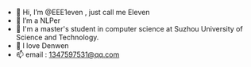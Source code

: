 - 👋 Hi, I’m @EEE1even , just call me Eleven
- 👀 I’m a NLPer
- 🌱 I'm a master's student in computer science at Suzhou University of Science and Technology.
- 💞️ l love Denwen
- 📫 email : 1347597531@qq.com 
<!---
EEEasonlove/EEEasonlove is a ✨ special ✨ repository because its `README.md` (this file) appears on your GitHub profile.
You can click the Preview link to take a look at your changes.
--->
